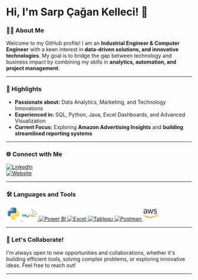 

# Hi, I'm Sarp Çağan Kelleci! 👋  

### 👨‍💻 About Me  
Welcome to my GitHub profile! I am an **Industrial Engineer & Computer Engineer** with a keen interest in **data-driven solutions, and innovative technologies**. My goal is to bridge the gap between technology and business impact by combining my skills in **analytics, automation, and project management**.  

---

### 🌟 Highlights  
- **Passionate about:** Data Analytics, Marketing, and Technology Innovations  
- **Experienced in:** SQL, Python, Java, Excel Dashboards, and Advanced Visualization  
- **Current Focus:** Exploring **Amazon Advertising Insights** and **building streamlined reporting systems**  

---

### 🌐 Connect with Me  
[![LinkedIn](https://img.shields.io/badge/LinkedIn-0077B5?style=for-the-badge&logo=linkedin&logoColor=white)](https://www.linkedin.com/in/sarpcağankelleci/)  
[![Website](https://img.shields.io/badge/Website-4285F4?style=for-the-badge&logo=googlechrome&logoColor=white)](https://www.sarpcagankelleci.com/)  

---

### 🛠️ Languages and Tools  
<p align="left">  
  <a href="https://www.python.org" target="_blank" rel="noreferrer"> <img src="https://raw.githubusercontent.com/devicons/devicon/master/icons/python/python-original.svg" alt="Python" width="40" height="40"/> </a>  
  <a href="https://www.mysql.com/" target="_blank" rel="noreferrer"> <img src="https://raw.githubusercontent.com/devicons/devicon/master/icons/mysql/mysql-original-wordmark.svg" alt="MySQL" width="40" height="40"/> </a>  
  <a href="https://powerbi.microsoft.com/" target="_blank" rel="noreferrer"> <img src="https://www.vectorlogo.zone/logos/microsoft_powerbi/microsoft_powerbi-icon.svg" alt="Power BI" width="40" height="40"/> </a>  
  <a href="https://www.microsoft.com/en-us/microsoft-365/excel" target="_blank" rel="noreferrer"> <img src="https://upload.wikimedia.org/wikipedia/commons/8/86/Microsoft_Excel_2013-2019_logo.svg" alt="Excel" width="40" height="40"/> </a>  
  <a href="https://www.tableau.com/" target="_blank" rel="noreferrer"> <img src="https://www.vectorlogo.zone/logos/tableau/tableau-icon.svg" alt="Tableau" width="40" height="40"/> </a>  
  <a href="https://www.postman.com/" target="_blank" rel="noreferrer"> <img src="https://www.vectorlogo.zone/logos/getpostman/getpostman-icon.svg" alt="Postman" width="40" height="40"/> </a>  
  <a href="https://aws.amazon.com/" target="_blank" rel="noreferrer"> <img src="https://raw.githubusercontent.com/devicons/devicon/master/icons/amazonwebservices/amazonwebservices-original-wordmark.svg" alt="AWS" width="40" height="40"/> </a>  
</p>  

---


### 🚀 Let's Collaborate!  
I'm always open to new opportunities and collaborations, whether it's building efficient tools, solving complex problems, or exploring innovative ideas. Feel free to reach out!  

---
